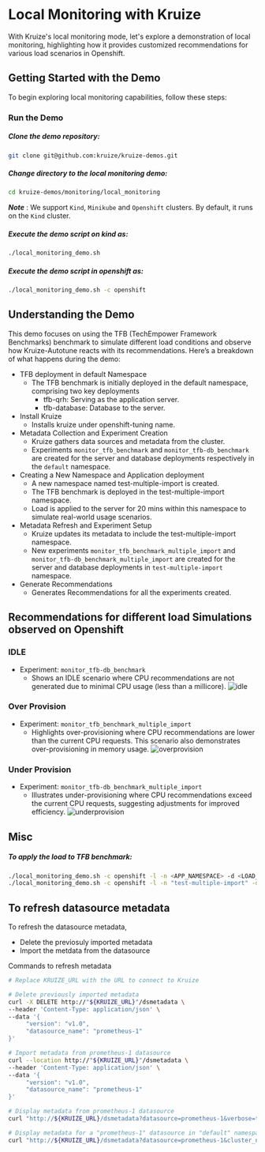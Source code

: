 # Local Monitoring with Kruize

With Kruize's local monitoring mode, let's explore a demonstration of local monitoring, highlighting how it provides customized recommendations for various load scenarios in Openshift.

## Getting Started with the Demo

To begin exploring local monitoring capabilities, follow these steps:

### Run the Demo

##### Clone the demo repository:
```sh
git clone git@github.com:kruize/kruize-demos.git
```
##### Change directory to the local monitoring demo:
```sh
cd kruize-demos/monitoring/local_monitoring
```
***Note*** : We support `Kind`, `Minikube` and `Openshift` clusters.
By default, it runs on the `Kind` cluster.
##### Execute the demo script on kind as: 
```sh
./local_monitoring_demo.sh
```
##### Execute the demo script in openshift as: 
```sh
./local_monitoring_demo.sh -c openshift
```

## Understanding the Demo

This demo focuses on using the TFB (TechEmpower Framework Benchmarks) benchmark to simulate different load conditions and observe how Kruize-Autotune reacts with its recommendations. Here’s a breakdown of what happens during the demo:

- TFB deployment in default Namespace
    - The TFB benchmark is initially deployed in the default namespace, comprising two key deployments
      - tfb-qrh: Serving as the application server.
      - tfb-database: Database to the server.
- Install Kruize
  - Installs kruize under openshift-tuning name.
- Metadata Collection and Experiment Creation
  - Kruize gathers data sources and metadata from the cluster.
  - Experiments `monitor_tfb_benchmark` and `monitor_tfb-db_benchmark` are created for the server and database deployments respectively in the `default` namespace.
- Creating a New Namespace and Application deployment
  - A new namespace named test-multiple-import is created.
  - The TFB benchmark is deployed in the test-multiple-import namespace.
  - Load is applied to the server for 20 mins within this namespace to simulate real-world usage scenarios.
- Metadata Refresh and Experiment Setup
  - Kruize updates its metadata to include the test-multiple-import namespace.
  - New experiments `monitor_tfb_benchmark_multiple_import` and `monitor_tfb-db_benchmark_multiple_import` are created for the server and database deployments in `test-multiple-import` namespace.
- Generate Recommendations
  - Generates Recommendations for all the experiments created.

## Recommendations for different load Simulations observed on Openshift
### IDLE 
- Experiment: `monitor_tfb-db_benchmark`
  - Shows an IDLE scenario where CPU recommendations are not generated due to minimal CPU usage (less than a millicore).
  ![idle](https://github.com/kusumachalasani/autotune-demo/assets/17760990/9e1505ca-6c75-4da7-a154-3c6ed3adf3ed)
### Over Provision
- Experiment: `monitor_tfb_benchmark_multiple_import`
  - Highlights over-provisioning where CPU recommendations are lower than the current CPU requests. This scenario also demonstrates over-provisioning in memory usage.
  ![overprovision](https://github.com/kusumachalasani/autotune-demo/assets/17760990/9aac1d35-0e4b-44c6-b358-5eaf00c2852d)
### Under Provision
- Experiment: `monitor_tfb-db_benchmark_multiple_import`
  - Illustrates under-provisioning where CPU recommendations exceed the current CPU requests, suggesting adjustments for improved efficiency.
  ![underprovision](https://github.com/kusumachalasani/autotune-demo/assets/17760990/9005a59d-db4c-41b4-b170-90adf0fafff0)

## Misc

##### To apply the load to TFB benchmark: 
```sh
./local_monitoring_demo.sh -c openshift -l -n <APP_NAMESPACE> -d <LOAD_DURATION>
./local_monitoring_demo.sh -c openshift -l -n "test-multiple-import" -d "1200"
```


## To refresh datasource metadata

To refresh the datasource metadata,
- Delete the previosuly imported metadata
- Import the metdata from the datasource

Commands to refresh metadata

```sh
# Replace KRUIZE_URL with the URL to connect to Kruize

# Delete previously imported metadata
curl -X DELETE http://"${KRUIZE_URL}"/dsmetadata \
--header 'Content-Type: application/json' \
--data '{
     "version": "v1.0",
     "datasource_name": "prometheus-1"
}'

# Import metadata from prometheus-1 datasource                   
curl --location http://"${KRUIZE_URL}"/dsmetadata \
--header 'Content-Type: application/json' \
--data '{
     "version": "v1.0",
     "datasource_name": "prometheus-1"
}'

# Display metadata from prometheus-1 datasource
curl "http://${KRUIZE_URL}/dsmetadata?datasource=prometheus-1&verbose=true"

# Display metadata for a "prometheus-1" datasource in "default" namespace and "default" cluster
curl "http://${KRUIZE_URL}/dsmetadata?datasource=prometheus-1&cluster_name=default&namespace=default&verbose=true"
``` 
